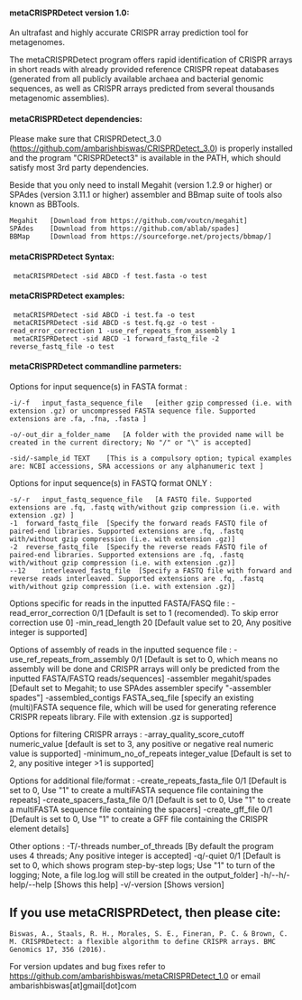 #### metaCRISPRDetect version 1.0:
An ultrafast and highly accurate CRISPR array prediction tool for metagenomes. 

The metaCRISPRDetect program offers rapid identification of CRISPR arrays in short reads with already provided reference CRISPR repeat databases (generated from all publicly available 
archaea and bacterial genomic sequences, as well as CRISPR arrays predicted from several thousands metagenomic assemblies).
 


#### metaCRISPRDetect dependencies:
Please make sure that CRISPRDetect_3.0 (https://github.com/ambarishbiswas/CRISPRDetect_3.0) is properly installed and the program "CRISPRDetect3" is available in the PATH, which should 
satisfy most 3rd party dependencies.

Beside that you only need to install Megahit (version 1.2.9 or higher) or SPAdes (version 3.11.1 or higher) assembler and BBmap suite of tools also known as BBTools.

	Megahit   [Download from https://github.com/voutcn/megahit]
	SPAdes    [Download from https://github.com/ablab/spades]
	BBMap     [Download from https://sourceforge.net/projects/bbmap/]


#### metaCRISPRDetect Syntax:
     
     metaCRISPRDetect -sid ABCD -f test.fasta -o test 
     
#### metaCRISPRDetect examples:
     
     metaCRISPRDetect -sid ABCD -i test.fa -o test 
     metaCRISPRDetect -sid ABCD -s test.fq.gz -o test -read_error_correction 1 -use_ref_repeats_from_assembly 1
     metaCRISPRDetect -sid ABCD -1 forward_fastq_file -2 reverse_fastq_file -o test 


#### metaCRISPRDetect commandline parmeters:

Options for input sequence(s) in FASTA format :

 	-i/-f	input_fasta_sequence_file	[either gzip compressed (i.e. with extension .gz) or uncompressed FASTA sequence file. Supported extensions are .fa, .fna, .fasta ]
	
	-o/-out_dir	a_folder_name	[A folder with the provided name will be created in the current directory; No "/" or "\" is accepted]
 	
	-sid/-sample_id	TEXT	[This is a compulsory option; typical examples are: NCBI accessions, SRA accessions or any alphanumeric text ]


  Options for input sequence(s) in FASTQ format ONLY :
  
 	-s/-r	input_fastq_sequence_file	[A FASTQ file. Supported extensions are .fq, .fastq with/without gzip compression (i.e. with extension .gz) ]
	-1	forward_fastq_file	[Specify the forward reads FASTQ file of paired-end libraries. Supported extensions are .fq, .fastq with/without gzip compression (i.e. with extension .gz)]
	-2	reverse_fastq_file	[Specify the reverse reads FASTQ file of paired-end libraries. Supported extensions are .fq, .fastq with/without gzip compression (i.e. with extension .gz)]
	--12	interleaved_fastq_file	[Specify a FASTQ file with forward and reverse reads interleaved. Supported extensions are .fq, .fastq with/without gzip compression (i.e. with extension .gz)]


  Options specific for reads in the inputted FASTA/FASQ file :
 	-read_error_correction	0/1	[Default is set to 1 (recomended). To skip error correction use 0]
 	-min_read_length	20	[Default value set to 20, Any positive integer is supported]


  Options of assembly of reads in the inputted sequence file :
 	-use_ref_repeats_from_assembly	0/1	[Default is set to 0, which means no assembly will be done and CRISPR arrays will only be predicted from the inputted FASTA/FASTQ reads/sequences]
 	-assembler	megahit/spades	[Default set to Megahit; to use SPAdes assembler specify "-assembler spades"]
 	-assembled_contigs	FASTA_seq_file	[specify an existing (multi)FASTA sequence file, which will be used for generating reference CRISPR repeats library. File with extension .gz is supported]


  Options for filtering CRISPR arrays :
 	-array_quality_score_cutoff	numeric_value	[default is set to 3, any positive or negative real numeric value is supported]
 	-minimum_no_of_repeats	integer_value	[Default is set to 2, any positive integer >1 is supported]


  Options for additional file/format :
 	-create_repeats_fasta_file	0/1	[Default is set to 0, Use "1" to create a multiFASTA sequence file containing the repeats]
 	-create_spacers_fasta_file	0/1	[Default is set to 0, Use "1" to create a multiFASTA sequence file containing the spacers]
 	-create_gff_file	0/1	[Default is set to 0, Use "1" to create a GFF file containing the CRISPR element details]


  Other options :
 	-T/-threads	number_of_threads	[By default the program uses 4 threads; Any positive integer is accepted]
 	-q/-quiet	0/1	[Default is set to 0, which shows program step-by-step logs; Use "1" to turn of the logging; Note, a file log.log will still be created in the output_folder]
 	-h/--h/-help/--help		[Shows this help]
 	-v/-version		[Shows version]



If you use metaCRISPRDetect, then please cite:
-----------------------------------------
	Biswas, A., Staals, R. H., Morales, S. E., Fineran, P. C. & Brown, C. M. CRISPRDetect: a flexible algorithm to define CRISPR arrays. BMC Genomics 17, 356 (2016).

For version updates and bug fixes refer to https://github.com/ambarishbiswas/metaCRISPRDetect_1.0 or email ambarishbiswas[at]gmail[dot]com  

 
